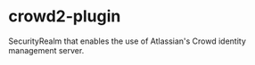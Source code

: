 crowd2-plugin
=============

SecurityRealm that enables the use of Atlassian's Crowd identity management server.